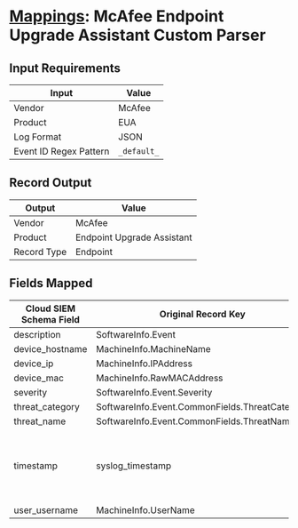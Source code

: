 # [Mappings](README.md): McAfee Endpoint Upgrade Assistant Custom Parser

## Input Requirements

|Input|Value|
|-----|-----|
|Vendor|McAfee|
|Product|EUA|
|Log Format|JSON|
|Event ID Regex Pattern|`_default_`|

## Record Output

|Output|Value|
|------|-----|
|Vendor|McAfee|
|Product|Endpoint Upgrade Assistant|
|Record Type|Endpoint|

## Fields Mapped

|Cloud SIEM Schema Field|Original Record Key|Notes|
|-----------------------|-------------------|-----|
|description|SoftwareInfo.Event||
|device_hostname|MachineInfo.MachineName||
|device_ip|MachineInfo.IPAddress||
|device_mac|MachineInfo.RawMACAddress||
|severity|SoftwareInfo.Event.Severity||
|threat_category|SoftwareInfo.Event.CommonFields.ThreatCategory||
|threat_name|SoftwareInfo.Event.CommonFields.ThreatName||
|timestamp|syslog_timestamp|We expect the orginal record value of `syslog_timestamp` is in the format `yyyy-MM-dd'T'HH:mm:ss.S'Z'`|
|user_username|MachineInfo.UserName||

